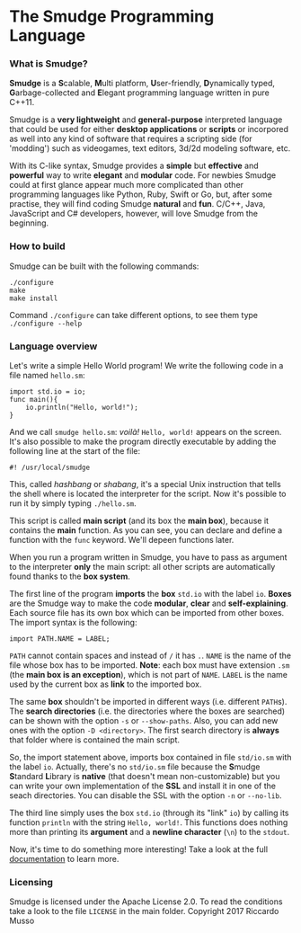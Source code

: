 # The Smudge Programming Language
### What is Smudge?
**Smudge** is a **S**calable, **M**ulti platform, **U**ser-friendly, **D**ynamically typed, **G**arbage-collected and **E**legant programming language written in pure C++11.

Smudge is a **very lightweight** and **general-purpose** interpreted language that could be used for either **desktop applications** or **scripts** or incorpored as well into any kind of software that requires a scripting side (for 'modding') such as videogames, text editors, 3d/2d modeling software, etc.

With its C-like syntax, Smudge provides a **simple** but **effective** and **powerful** way to write **elegant** and **modular** code. For newbies Smudge could at first glance appear much more complicated than other programming languages like Python, Ruby, Swift or Go, but, after some practise, they will find coding Smudge **natural** and **fun**. C/C++, Java, JavaScript and C# developers, however, will love Smudge from the beginning.

### How to build
Smudge can be built with the following commands:
```
./configure
make
make install
```
Command `./configure` can take different options, to see them type `./configure --help`

### Language overview
Let's write a simple Hello World program!
We write the following code in a file named `hello.sm`:
```
import std.io = io;
func main(){
    io.println("Hello, world!");
}
```
And we call `smudge hello.sm`: *voilà!* `Hello, world!` appears on the screen.
It's also possible to make the program directly executable by adding the following line at the start of the file:
```
#! /usr/local/smudge
```
This, called *hashbang* or *shabang*, it's a special Unix instruction that tells the shell where is located the interpreter for the script.
Now it's possible to run it by simply typing `./hello.sm`.

This script is called **main script** (and its box the **main box**), because it contains the **main** function.
As you can see, you can declare and define a function with the `func` keyword. We'll depeen functions later.

When you run a program written in Smudge, you have to pass as argument to the interpreter **only** the main script:
all other scripts are automatically found thanks to the **box system**.

The first line of the program **imports** the **box** `std.io` with the label `io`.
**Boxes** are the Smudge way to make the code **modular**, **clear** and **self-explaining**.
Each source file has its own box which can be imported from other boxes.
The import syntax is the following:
```
import PATH.NAME = LABEL; 
```
`PATH` cannot contain spaces and instead of `/` it has `.`.
`NAME` is the name of the file whose box has to be imported. **Note**: each box must have extension `.sm` (the **main box is an exception**), which is not part of `NAME`.
`LABEL` is the name used by the current box as **link** to the imported box.

The same **box** shouldn't be imported in different ways (i.e. different `PATH`s).
The **search directories** (i.e. the directories where the boxes are searched) can be shown with the option `-s` or `--show-paths`.
Also, you can add new ones with the option `-D <directory>`. The first search directory is **always** that folder where is contained the main script.

So, the import statement above, imports box contained in file `std/io.sm` with the label `io`. Actually, there's no `std/io.sm` file because the **S**mudge **S**tandard **L**ibrary is **native** (that doesn't mean non-customizable) but you can write your own implementation of the **SSL** and install it in one of the seach directories. You can disable the SSL with the option `-n` or `--no-lib`.

The third line simply uses the box `std.io` (through its "link" `io`) by calling its function `println` with the string `Hello, world!`. This functions does nothing more than printing its **argument** and a **newline character** (`\n`) to the `stdout`.

Now, it's time to do something more interesting!
Take a look at the full [documentation](docs/README.md) to learn more.

### Licensing
Smudge is licensed under the Apache License 2.0. To read the conditions take a look to the file `LICENSE` in the main folder.
Copyright 2017 Riccardo Musso
